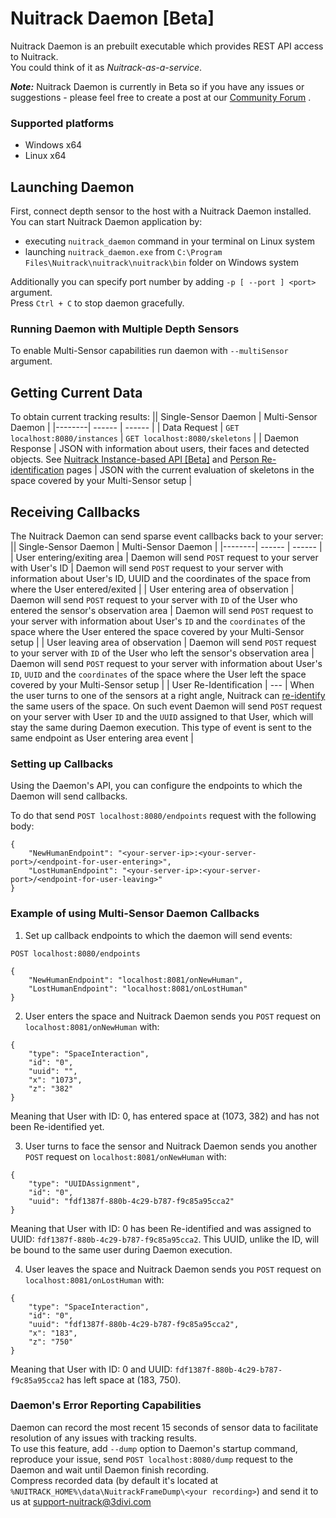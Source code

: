 # Nuitrack Daemon [Beta]

Nuitrack Daemon is an prebuilt executable which provides REST API access to Nuitrack.  
You could think of it as _Nuitrack-as-a-service_.

**_Note:_** Nuitrack Daemon is currently in Beta so if you have any issues or suggestions - please feel free to create a post at our [Community Forum](https://community.nuitrack.com) .

### Supported platforms
- Windows x64
- Linux x64

## Launching Daemon
First, connect depth sensor to the host with a Nuitrack Daemon installed.  
You can start Nuitrack Daemon application by:
- executing `nuitrack_daemon` command  in your terminal on Linux system 
- launching `nuitrack_daemon.exe` from `C:\Program Files\Nuitrack\nuitrack\nuitrack\bin` folder on Windows system

Additionally you can specify port number by adding `-p [ --port ] <port>` argument.\
Press `Ctrl + C` to stop daemon gracefully.

### Running Daemon with Multiple Depth Sensors
To enable Multi-Sensor capabilities run daemon with `--multiSensor` argument.

## Getting Current Data 
To obtain current tracking results:
|| Single-Sensor Daemon | Multi-Sensor Daemon |
|--------| ------ | ------ |
| Data Request | `GET localhost:8080/instances`  | `GET localhost:8080/skeletons` |
| Daemon Response | JSON with information about users, their faces and detected objects. See [Nuitrack Instance-based API [Beta]](Instance-based_API.md) and [Person Re-identification](Person_Reidentification.md) pages | JSON with the current evaluation of skeletons in the space covered by your Multi-Sensor setup |

## Receiving Callbacks
The Nuitrack Daemon can send sparse event callbacks back to your server:
|| Single-Sensor Daemon | Multi-Sensor Daemon |
|--------| ------ | ------ |
| User entering/exiting area | Daemon will send `POST` request to your server with User's ID | Daemon will send `POST` request to your server with information about User's ID, UUID and the coordinates of the space from where the User entered/exited |
| User entering area of observation | Daemon will send `POST` request to your server with `ID` of the User who entered the sensor's observation area  | Daemon will send `POST` request to your server with information about User's `ID` and the `coordinates` of the space where the User entered the space covered by your Multi-Sensor setup |
| User leaving area of observation | Daemon will send `POST` request to your server with `ID` of the User who left the sensor's observation area | Daemon will send `POST` request to your server with information about User's `ID`, `UUID` and the `coordinates` of the space where the User left the space covered by your Multi-Sensor setup |
| User Re-Identification | --- | When the user turns to one of the sensors at a right angle, Nuitrack can [re-identify](Person_Reidentification.md) the same users of the space. On such event Daemon will send `POST` request on your server with User `ID` and the `UUID` assigned to that User, which will stay the same during Daemon execution. This type of event is sent to the same endpoint as User entering area event |

### Setting up Callbacks
Using the Daemon's API, you can configure the endpoints to which the Daemon will send callbacks.

To do that send `POST localhost:8080/endpoints` request with the following body:
```
{
    "NewHumanEndpoint": "<your-server-ip>:<your-server-port>/<endpoint-for-user-entering>",
    "LostHumanEndpoint": "<your-server-ip>:<your-server-port>/<endpoint-for-user-leaving>"
}

```

### Example of using Multi-Sensor Daemon Callbacks

1. Set up callback endpoints to which the daemon will send events:
```
POST localhost:8080/endpoints

{
    "NewHumanEndpoint": "localhost:8081/onNewHuman",
    "LostHumanEndpoint": "localhost:8081/onLostHuman"
}
```

2. User enters the space and Nuitrack Daemon sends you `POST` request on `localhost:8081/onNewHuman`
with:

```
{
    "type": "SpaceInteraction",
    "id": "0",
    "uuid": "",
    "x": "1073",
    "z": "382"
}

```

Meaning that User with ID: 0, has entered space at (1073, 382) and has not been Re-identified yet.

3. User turns to face the sensor and Nuitrack Daemon sends you another `POST` request on `localhost:8081/onNewHuman` with:
```
{
    "type": "UUIDAssignment",
    "id": "0",
    "uuid": "fdf1387f-880b-4c29-b787-f9c85a95cca2"
}

```
Meaning that User with ID: 0 has been Re-identified and was assigned to UUID: `fdf1387f-880b-4c29-b787-f9c85a95cca2`. This UUID, unlike the ID, will be bound to the same user during Daemon execution.

4. User leaves the space and Nuitrack Daemon sends you `POST` request on `localhost:8081/onLostHuman` with:
```
{
    "type": "SpaceInteraction",
    "id": "0",
    "uuid": "fdf1387f-880b-4c29-b787-f9c85a95cca2",
    "x": "183",
    "z": "750"
}

```
Meaning that User with ID: 0 and UUID: `fdf1387f-880b-4c29-b787-f9c85a95cca2` has left space at (183, 750).

### Daemon's Error Reporting Capabilities
Daemon can record the most recent 15 seconds of sensor data to facilitate resolution of any issues with tracking results.  
To use this feature, add `--dump` option to Daemon's startup command, reproduce your issue, send `POST localhost:8080/dump` request to the Daemon and wait until Daemon finish recording.  
Compress recorded data (by default it's located at `%NUITRACK_HOME%\data\NuitrackFrameDump\<your recording>`) and send it to us at support-nuitrack@3divi.com
